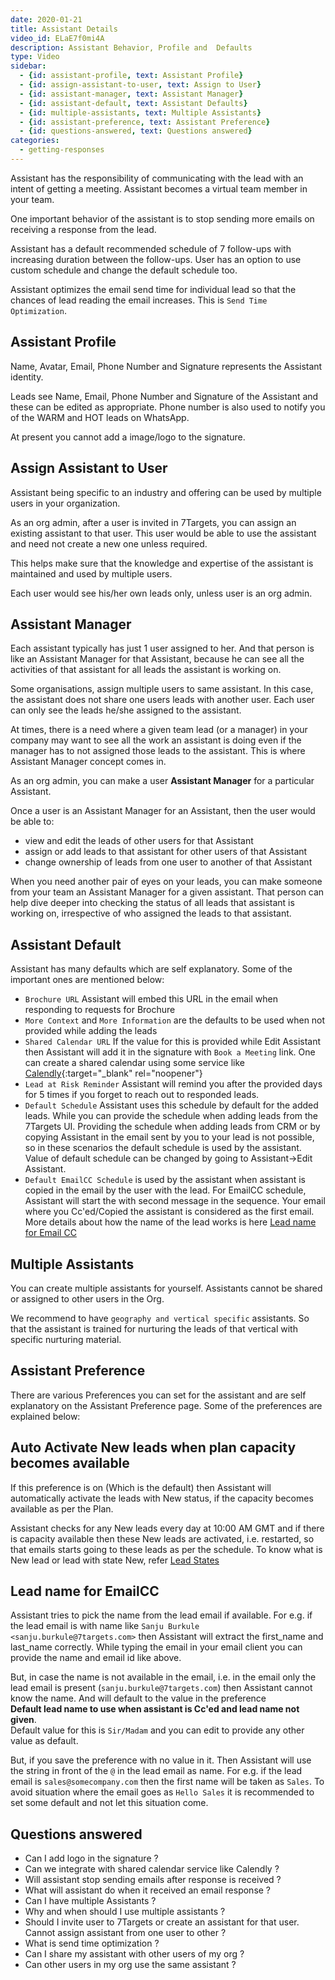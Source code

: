 ```yaml
---
date: 2020-01-21
title: Assistant Details
video_id: ELaE7f0mi4A
description: Assistant Behavior, Profile and  Defaults
type: Video
sidebar:
  - {id: assistant-profile, text: Assistant Profile}
  - {id: assign-assistant-to-user, text: Assign to User}
  - {id: assistant-manager, text: Assistant Manager}
  - {id: assistant-default, text: Assistant Defaults}
  - {id: multiple-assistants, text: Multiple Assistants}
  - {id: assistant-preference, text: Assistant Preference}
  - {id: questions-answered, text: Questions answered}
categories:
  - getting-responses
---
```


Assistant has the responsibility of communicating with the lead with an intent of getting a meeting. Assistant becomes a virtual team member in your team. 

One important behavior of the assistant is to stop sending more emails on receiving a response from the lead.

Assistant has a default recommended schedule of 7 follow-ups with increasing duration between the follow-ups. User has an option to use custom schedule and change the default schedule too.

Assistant optimizes the email send time for individual lead so that the chances of lead reading the email increases. This is `Send Time Optimization`.  

## Assistant Profile
Name, Avatar, Email, Phone Number and Signature represents the Assistant identity. 

Leads see Name, Email, Phone Number and Signature of the Assistant and these can be edited as appropriate. Phone number is also used to notify you of the WARM and HOT leads on WhatsApp. 

At present you cannot add a image/logo to the signature. 

## Assign Assistant to User
Assistant being specific to an industry and offering can be used by multiple users in your organization.  

As an org admin, after a user is invited in 7Targets, you can assign an existing assistant to that user. This user would be able to use the assistant and need not create a new one unless required.  

This helps make sure that the knowledge and expertise of the assistant is maintained and used by multiple users.  

Each user would see his/her own leads only, unless user is an org admin.  

## Assistant Manager
Each assistant typically has just 1 user assigned to her. And that person is like an Assistant Manager for that Assistant, because he can see all the activities of that assistant for all leads the assistant is working on.

Some organisations, assign multiple users to same assistant. In this case, the assistant does not share one users leads with another user. Each user can only see the leads he/she assigned to the assistant.  

At times, there is a need where a given team lead (or a manager) in your company may want to see all the work an assistant is doing even if the manager has to not assigned those leads to the assistant. This is where Assistant Manager concept comes in. 

As an org admin, you can make a user **Assistant Manager** for a particular Assistant.

Once a user is an Assistant Manager for an Assistant, then the user would be able to:

- view and edit the leads of other users for that Assistant
- assign or add leads to that assistant for other users of that Assistant
- change ownership of leads from one user to another of that Assistant

When you need another pair of eyes on your leads, you can make someone from your team an Assistant Manager for a given assistant. That person can help dive deeper into checking the status of all leads that assistant is working on, irrespective of who assigned the leads to that assistant.

## Assistant Default
Assistant has many defaults which are self explanatory. Some of the important ones are mentioned below:

- `Brochure URL` Assistant will embed this URL in the email when responding to requests for Brochure
- `More Context` and `More Information` are the defaults to be used when not provided while adding the leads
- `Shared Calendar URL` If the value for this is provided while Edit Assistant then Assistant will add it in the signature with `Book a Meeting` link. One can create a shared calendar using some service like [Calendly](https://calendly.com/){:target="_blank" rel="noopener"}  
- `Lead at Risk Reminder` Assistant will remind you after the provided days for 5 times if you forget to reach out to responded leads.
- `Default Schedule` Assistant uses this schedule by default for the added leads. While you can provide the schedule when adding leads from the 7Targets UI. Providing the schedule when adding leads from CRM or by copying Assistant in the email sent by you to your lead is not possible, so in these scenarios the default schedule is used by the assistant. Value of default schedule can be changed by going to Assistant->Edit Assistant.
- `Default EmailCC Schedule` is used by the assistant when assistant is copied in the email by the user with the lead. For EmailCC schedule, Assistant will start the with second message in the sequence. Your email where you Cc'ed/Copied the assistant is considered as the first email. More details about how the name of the lead works is here [Lead name for Email CC](#lead-name-for-emailcc)

## Multiple Assistants
You can create multiple assistants for yourself. Assistants cannot be shared or assigned to other users in the Org. 

We recommend to have `geography and vertical specific` assistants. So that the assistant is trained for nurturing the leads of that vertical with specific nurturing material.

## Assistant Preference
There are various Preferences you can set for the assistant and are self explanatory on the Assistant Preference page. Some of the preferences are explained below:  

## Auto Activate New leads when plan capacity becomes available
If this preference is on (Which is the default) then Assistant will automatically activate the leads with New status, if the capacity becomes available as per the Plan. 

Assistant checks for any New leads every day at 10:00 AM GMT and if there is capacity available then these New leads are activated, i.e. restarted, so that emails starts going to these leads as per the schedule. 
To know what is New lead or lead with state New, refer [Lead States](../../assigning-leads/lead-responses/#lead-state)

## Lead name for EmailCC
Assistant tries to pick the name from the lead email if available. For e.g. if the lead email is with name like `Sanju Burkule <sanju.burkule@7targets.com>` then Assistant will extract the first_name and last_name correctly. While typing the email in your email client you can provide the name and email id like above. 

But, in case the name is not available in the email, i.e. in the email only the lead email is present (`sanju.burkule@7targets.com`) then Assistant cannot know the name. And will default to the value in the preference  
__Default lead name to use when assistant is Cc'ed and lead name not given__.  
Default value for this is `Sir/Madam` and you can edit to provide any other value as default. 

But, if you save the preference with no value in it. Then Assistant will use the string in front of the `@` in the lead email as name. For e.g. if the lead email is `sales@somecompany.com` then the first name will be taken as `Sales`. To avoid situation where the email goes as `Hello Sales` it is recommended to set some default and not let this situation come. 

## Questions answered
- Can I add logo in the signature ?
- Can we integrate with shared calendar service like Calendly ? 
- Will assistant stop sending emails after response is received ? 
- What will assistant do when it received an email response ? 
- Can I have multiple Assistants ? 
- Why and when should I use multiple assistants ? 
- Should I invite user to 7Targets or create an assistant for that user. Cannot assign assistant from one user to other ?
- What is send time optimization ?
- Can I share my assistant with other users of my org ? 
- Can other users in my org use the same assistant ? 

